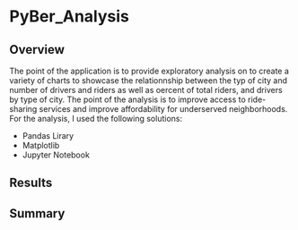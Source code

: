 # PyBer_Analysis

## Overview
The point of the application is to provide exploratory analysis on  to create a variety of charts to showcase the relationnship between the typ of city and number of drivers and riders as well as oercent of total riders, and drivers by type of city.  The point of the analysis is to improve access to ride-sharing services and improve affordability for underserved neighborhoods. For the analysis, I used the following solutions: 
* Pandas Lirary
* Matplotlib 
* Jupyter Notebook

## Results

## Summary

